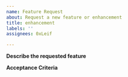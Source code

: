 ```yaml
---
name: Feature Request
about: Request a new feature or enhancement
title: enhancement
labels: ''
assignees: 0xLeif

---
```


**Describe the requested feature**

**Acceptance Criteria**
